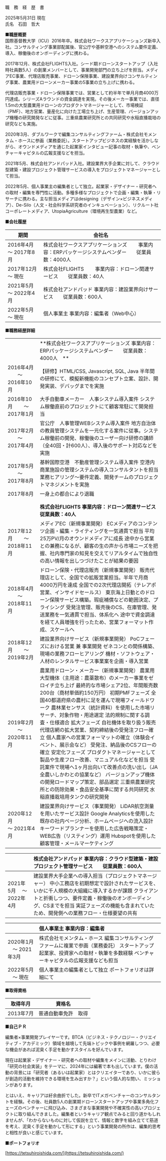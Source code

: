   職　務　経　歴　書  

2025年5月31日 現在  
氏名　石田　哲大

**■職歴概要**  
国際基督教大学（ICU）2016年卒。株式会社ワークスアプリケーションズ新卒入社。コンサルティング事業部配属後、官公庁や基幹空港へのシステム要件定義、導入、稼働後のオンボーディングに携わる。

2017年12月、株式会社FLIGHTS入社。シード期ドローンスタートアップ（入社時社員数5人）の創業メンバーとして、事業開発部門の立ち上げを担当。メディアEC事業、代理店販売事業、ドローン保険事業、建設業界向けコンサルティング事業、農業用ドローンメーカー事業の5事業の立ち上げに携わる。

代理店販売事業・ドローン保険事業では、営業として約半年で単月月商4000万円達成。シリーズAラウンドの資金調達を実現。その後メーカー事業では、直径1.5mの大型農業用ドローンのプロダクトマネージャーとして、市場検証（PMF）、地方営業、量産化に向けた工場立ち上げ、生産管理、バージョンアップ機種の研究開発などに従事。三重県農業研究所との共同研究や水稲直播栽培の研究なども実施。

2020年3月、ダブルワークで編集コンサルティングファーム・株式会社モメンタム・ホースに参画（業務委託）。スタートアップビジネスの実経験を活かしながら、オウンドメディアを通じた起業家インタビュー記事の取材・執筆や、ベンチャーキャピタルの広報支援などを担当。

2021年5月、株式会社アンドパッド入社。建設業界大手企業に対して、クラウド型建築・建設プロジェクト管理サービスの導入をプロジェクトマネージャーとして担当。

2022年5月、個人事業主の編集者として独立。起業家・デザイナー・研究者への取材・編集を専門性に活動。多種多様なプロジェクトで企画・編集・執筆・リサーチに携わる。主な担当メディアはdesigning（デザイン×ビジネスメディア）、De-Silo（人文・社会科学系研究者のインキュベーション）、リクルート社コーポレートメディア、UtopiaAgriculture（環境再生型農業）など。

**■会社履歴**

| 期間 | 会社名 |
| ----- | ----- |
| 2016年4月 ～ 2017年8月 | 株式会社ワークスアプリケーションズ　　 事業内容：ERPパッケージシステムベンダー　　従業員数：4000人　 |
| 2017年12月 ～ 現在 | 株式会社FLIGHTS　　 事業内容：ドローン関連サービス　　従業員数：40人 |
| 2021年5月 ～ 2022年4月 | 株式会社アンドパッド 事業内容：建設業界向けサービス　　従業員数：600人 |
| 2022年5月 〜 現在 | 個人事業主 事業内容：編集者（Web中心） |

**■職務経歴詳細**

|  |  |
| :---- | ----- |
|  | **株式会社ワークスアプリケーションズ  事業内容：ERPパッケージシステムベンダー　　従業員数：4000人　** |
| 2016年4月 　　～ 2016年10月 | 【研修】HTML/CSS, Javascript, SQL, Java 半年間の研修にて、模擬新機能のコンセプト立案、設計、開発実装、デバッグまでを実施 |
| 2016年10月 　　～ 2017年1月 | 大手自動車メーカー　人事システム導入案件 システム稼働直前のプロジェクトにて顧客常駐にて開発担当 |
| 2017年2月 　　～ 2017年4月 | 官公庁　人事管理WEBシステム導入案件 地方自治体の教員管理システムを一元化する案件に従事。システム稼働前の開発、稼働後のユーザー向け研修の講師（全40回・計600人）、導入後のサポート対応などを実施  |
| 2017年5月 　　～ 2017年8月 | 基幹国際空港　不動産管理システム導入案件 空港内商業施設の管理システムの導入コンサルタントを担当 業務ヒアリング〜要件定義、開発チームのプロジェクトマネジメントを実施  |
| 2017年8月 | 一身上の都合により退職 |
|  |  |
|  |  |
|  | **株式会社FLIGHTS 事業内容：ドローン関連サービス　　従業員数：40人** |
| 2017年12月 　　～ 2018年11月 | メディアEC（新規事業開発） ECメディアのコンテンツ企画・編集・ライティングを一気通貫で担当 平均25万PV/月のオウンドメディアに成長 途中から営業との兼務になるが、顧客の生の声から市場ニーズを把握、社内専門家の知見を交えてリアルタイムで独自性の高い情報を出しつづけたことが結果の要因  |
| 2018年4月 　　～ 2018年11月 | ドローン保険・代理店販売（新規事業開発） 販売代理店として、全国での拡販営業担当。半年で月商4000万円を達成 全国での2次代理店開拓（テレアポ営業、インサイドセールス） 東京海上日動とのドローン保険サービス構築。瑕疵補償などの範囲決定、プライシング 受発注管理、販売後のCS、在庫管理、発送業務を一気通貫で担当、体系化へ 途中で資金調達を経て人員増強を行ったため、営業フォーマット作成、スケールへ  |
| 2018年12月 　　～ 2019年2月 | 建設業界向けサービス（新規事業開発） PoCフェーズにおける営業 兼 事業開発 ゼネコンとの関係構築、現場の業務フローヒアリング 機材・ソフトウェア・人材のレンタルサービス事業案を企画・導入営業  |
| 2019年2月 　　～ 2020年11月 | 農業用ドローン・メーカー（新規事業開発） 農業用大型機体（主用途：農薬散布）のメーカー事業をゼロイチ立ち上げ 最終的な市場シェア2位、年間販売数200台（商材単価約150万円） 初期PMFフェーズ 全国40都道府県の農村に足を運んで現場フィールドワーク 農林業センサス（統計資料）を使用した市場リサーチ、対象作物・用途選定 法的規制に関する調査・仕様適合 拡大フェーズ 自社機体を取り扱う販売代理店網の拡大営業、契約締結後の受発注フロー確立 個人農家への営業フォーマットの確立（体験会イベント、展示会など） 受発注、納品後のCSフローの確立 安定化フェーズ プロダクトマネージャーとして製品や生産フロー改善、マニュアル化などを担当 受託案件で現場へ1ヶ月出向いて改善点の洗い出し（JA全農いしかわとの協業など） バージョンアップ機体の開発ロードマップ策定、部品選定 三重県農業研究所との防除効果・食品安全基準に関する共同研究 水稲直播栽培用タンクの研究開発  |
| 2020年12月　　　　～ 2021年4月 | 建設業界向けサービス（事業開発） LiDAR航空測量を用いたサービス設計 Google Analyticsを使用した既存の社内ページ分析、ホームページへの流入設計 キーワードプランナーを使用した広告戦略策定・WEB広告（リスティング）運用 Hubspotを使用した顧客管理・メールマーケティング  |

|  | 株式会社アンドパッド 事業内容：クラウド型建築・建設プロジェクト管理サービス　　従業員数：600人 |
| :---- | :---- |
| 2021年5月 　～ 2022年4月 | 建設業界大手企業への導入担当（プロジェクトマネージャー） 中小工務店を初期想定で設計されたサービスを、いかに千人規模の大組織に導入するかが課題 クライアントと折衝しつつ、要件定義・稼働後のオンボーディング、CSまでを担当 実証フェーズの機能も含まれていたため、開発側への業務フロー・仕様要望の共有  |

|  | 個人事業主 事業内容：編集者 |
| :---- | :---- |
| 2020年1月 　～ 2021年3月 | 株式会社モメンタム・ホース 編集コンサルティングファームに複業で参画（業務委託） スタートアップ起業家、投資家への取材・執筆を多数経験 ベンチャーキャピタルの広報支援なども担当  |
| 2022年5月 　～ 現在 | 個人事業主の編集者として独立 ポートフォリオは詳細にて  |

**■取得資格**

| 取得年月 | 資格名 |
| ----- | ----- |
| 2013年7月 | 普通自動車免許　取得 |

**■自己ＰＲ**

編集者×事業開発プレイヤーです。BTCA（ビジネス・テクノロジー・クリエイティブ・アカデミック）領域を越境して先端トピックや事例を網羅しつつ、必要な機会があれば泥臭く手足を動かすスタイルを好んでいます。

現在は起業家・デザイナー・研究者への取材や編集をメインに活動、とりわけ「研究の社会実装」をテーマに、2024年には編著で本も出しています。僕の活動の背景には「研究者（あるいは起業家）とはクリエイターであり、いかに彼らが創造的活動を維持できる環境を生み出すか？」という個人的な問い、ミッションがあります。

とはいえ、キャリアは紆余曲折でした。新卒でITメガベンチャーのコンサルタントを経験。その後、社員数5人の創業期ドローンスタートアップや事業多角化フェーズのベンチャーに飛び込み、さまざまな事業開発や不確実性の高いプロジェクトに取り組んできました。編集者というキャリア観点でみると回り道かもしれませんが、「わからないものに対して仮説を立て、情報と数字を組み立てて筋道を考え、泥臭く手足を動かして形にする」という事業開発の所作は、編集的思考と相性が良いと感じています。

**■ポートフォリオ**

[https://tetsuhiroishida.com/](https://tetsuhiroishida.com/)